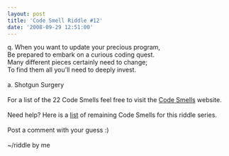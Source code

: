 ```yaml
---
layout: post
title: 'Code Smell Riddle #12'
date: '2008-09-29 12:51:00'
---
```


q. When you want to update your precious program,<br>Be prepared to embark on a curious coding quest.<br>Many different pieces certainly need to change;<br>To find them all you'll need to deeply invest.<br><br>a. Shotgun Surgery<br><br>For a list of the 22 Code Smells feel free to visit the <a href="http://tinyurl.com/codesmells" target="_blank">Code Smells</a> website.<br><br>Need help? Here is a <a href="http://www.elijahmanor.com/#">list</a> of remaining Code Smells for this riddle series.<br><br>Post a comment with your guess :)<br><br>~/riddle by me